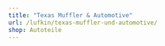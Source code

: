 ```yaml
---
title: "Texas Muffler & Automotive"
url: /lufkin/texas-muffler-und-automotive/
shop: Autoteile
---
```

